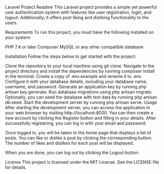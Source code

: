 Laravel Project Readme
This Laravel project provides a simple yet powerful user authentication system with features like user registration, login, and logout. Additionally, it offers post liking and disliking functionality to the users.

Requirements
To run this project, you must have the following installed on your system:

PHP 7.4 or later
Composer
MySQL or any other compatible database

Installation
Follow the steps below to get started with the project:

Clone the repository to your local machine using git clone.
Navigate to the project directory and install the dependencies by running composer install in the terminal.
Create a copy of .env.example and rename it to .env. Configure it with your database details, including your database name, username, and password.
Generate an application key by running php artisan key:generate.
Run database migrations using php artisan migrate.
Optionally, you can seed the database with test data by running php artisan db:seed.
Start the development server by running php artisan serve.
Usage
After starting the development server, you can access the application in your web browser by visiting http://localhost:8000. You can then create a new account by clicking the Register button and filling in your details. After successfully registering, you can log in with your email and password.

Once logged in, you will be taken to the home page that displays a list of posts. You can like or dislike a post by clicking the corresponding button. The number of likes and dislikes for each post will be displayed.

When you are done, you can log out by clicking the Logout button.

License
This project is licensed under the MIT License. See the LICENSE file for details.